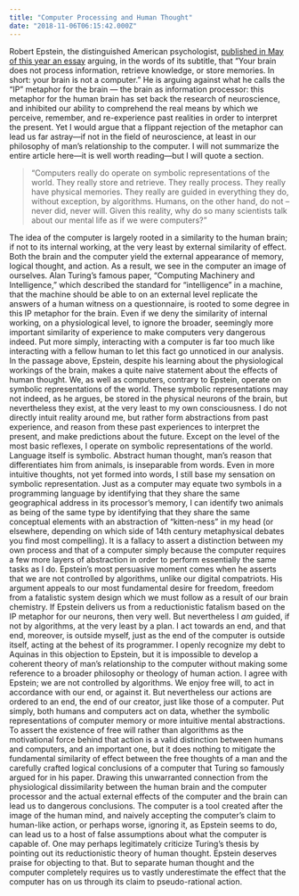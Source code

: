 ```yaml
---
title: "Computer Processing and Human Thought"
date: "2018-11-06T06:15:42.000Z"
---
```

Robert Epstein, the distinguished American psychologist, [published in May of this year an essay](https://aeon.co/essays/your-brain-does-not-process-information-and-it-is-not-a-computer) arguing, in the words of its subtitle, that “Your brain does not process information, retrieve knowledge, or store memories. In short: your brain is not a computer.” He is arguing against what he calls the “IP” metaphor for the brain — the brain as information processor: this metaphor for the human brain has set back the research of neuroscience, and inhibited our ability to comprehend the real means by which we perceive, remember, and re-experience past realities in order to interpret the present. Yet I would argue that a flippant rejection of the metaphor can lead us far astray—if not in the field of neuroscience, at least in our philosophy of man’s relationship to the computer. I will not summarize the entire article here—it is well worth reading—but I will quote a section.

> “Computers really do operate on symbolic representations of the world. They really store and retrieve. They really process. They really have physical memories. They really are guided in everything they do, without exception, by algorithms. Humans, on the other hand, do not – never did, never will. Given this reality, why do so many scientists talk about our mental life as if we were computers?”

The idea of the computer is largely rooted in a similarity to the human brain; if not to its internal working, at the very least by external similarity of effect. Both the brain and the computer yield the external appearance of memory, logical thought, and action. As a result, we see in the computer an image of ourselves. Alan Turing’s famous paper, “Computing Machinery and Intelligence,” which described the standard for “intelligence” in a machine, that the machine should be able to on an external level replicate the answers of a human witness on a questionnaire, is rooted to some degree in this IP metaphor for the brain. Even if we deny the similarity of internal working, on a physiological level, to ignore the broader, seemingly more important similarity of experience to make computers very dangerous indeed. Put more simply, interacting with a computer is far too much like interacting with a fellow human to let this fact go unnoticed in our analysis. In the passage above, Epstein, despite his learning about the physiological workings of the brain, makes a quite naive statement about the effects of human thought. We, as well as computers, contrary to Epstein, operate on symbolic representations of the world. These symbolic representations may not indeed, as he argues, be stored in the physical neurons of the brain, but nevertheless they exist, at the very least to my own consciousness. I do not directly intuit reality around me, but rather form abstractions from past experience, and reason from these past experiences to interpret the present, and make predictions about the future. Except on the level of the most basic reflexes, I operate on symbolic representations of the world. Language itself is symbolic. Abstract human thought, man’s reason that differentiates him from animals, is inseparable from words. Even in more intuitive thoughts, not yet formed into words, I still base my sensation on symbolic representation. Just as a computer may equate two symbols in a programming language by identifying that they share the same geographical address in its processor’s memory, I can identify two animals as being of the same type by identifying that they share the same conceptual elements with an abstraction of “kitten-ness” in my head (or elsewhere, depending on which side of 14th century metaphysical debates you find most compelling). It is a fallacy to assert a distinction between my own process and that of a computer simply because the computer requires a few more layers of abstraction in order to perform essentially the same tasks as I do. Epstein’s most persuasive moment comes when he asserts that we are not controlled by algorithms, unlike our digital compatriots. His argument appeals to our most fundamental desire for freedom, freedom from a fatalistic system design which we must follow as a result of our brain chemistry. If Epstein delivers us from a reductionistic fatalism based on the IP metaphor for our neurons, then very well. But nevertheless I _am_ guided, if not by algorithms, at the very least by a plan. I act towards an end, and that end, moreover, is outside myself, just as the end of the computer is outside itself, acting at the behest of its programmer. I openly recognize my debt to Aquinas in this objection to Epstein, but it is impossible to develop a coherent theory of man’s relationship to the computer without making some reference to a broader philosophy or theology of human action. I agree with Epstein; we are not controlled by algorithms. We enjoy free will, to act in accordance with our end, or against it. But nevertheless our actions are ordered to an end, the end of our creator, just like those of a computer. Put simply, both humans and computers act on data, whether the symbolic representations of computer memory or more intuitive mental abstractions. To assert the existence of free will rather than algorithms as the motivational force behind that action is a valid distinction between humans and computers, and an important one, but it does nothing to mitigate the fundamental similarity of effect between the free thoughts of a man and the carefully crafted logical conclusions of a computer that Turing so famously argued for in his paper. Drawing this unwarranted connection from the physiological dissimilarity between the human brain and the computer processor and the actual external effects of the computer and the brain can lead us to dangerous conclusions. The computer is a tool created after the image of the human mind, and naively accepting the computer’s claim to human-like action, or perhaps worse, ignoring it, as Epstein seems to do, can lead us to a host of false assumptions about what the computer is capable of. One may perhaps legitimately criticize Turing’s thesis by pointing out its reductionistic theory of human thought. Epstein deserves praise for objecting to that. But to separate human thought and the computer completely requires us to vastly underestimate the effect that the computer has on us through its claim to pseudo-rational action.
